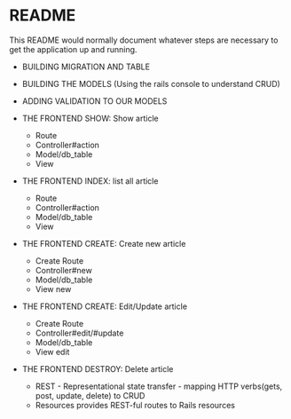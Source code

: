 # README

This README would normally document whatever steps are necessary to get the
application up and running.


- BUILDING MIGRATION AND TABLE

- BUILDING THE MODELS (Using the rails console to understand CRUD)

- ADDING VALIDATION TO OUR MODELS

- THE FRONTEND SHOW: Show article
    * Route
    * Controller#action
    * Model/db_table
    * View
    
- THE FRONTEND INDEX: list all article
    * Route
    * Controller#action
    * Model/db_table
    * View

- THE FRONTEND CREATE: Create new article
    * Create Route
    * Controller#new
    * Model/db_table
    * View new
    
- THE FRONTEND CREATE: Edit/Update article
    * Create Route
    * Controller#edit/#update
    * Model/db_table
    * View edit
    
- THE FRONTEND DESTROY: Delete article
    * REST - Representational state transfer - mapping HTTP verbs(gets, post, update, delete) to CRUD
    * Resources provides REST-ful routes to Rails resources
   
    
